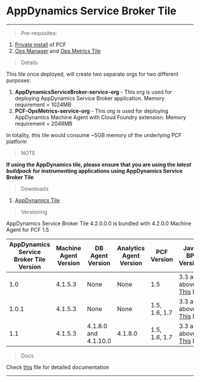 AppDynamics Service Broker Tile
===================
----------

> Pre-requisites:

 1. [Private install](http://docs.pivotal.io/pivotalcf/getstarted/) of PCF
 2. [Ops Manager](https://network.pivotal.io/) and [Ops Metrics Tile](https://network.pivotal.io/)

> Details

This tile once deployed, will create two separate orgs for two different purposes:

 1. **AppDynamicsServiceBroker-service-org**  - This org is used for deploying AppDynamics Service Broker application. Memory requirement = 1024MB
 2. **PCF-OpsMetrics-service-org** - This org is used for deploying AppDynamics Machine Agent with Cloud Foundry extension. Memory requirement  = 2048MB

In totality, this tile would consume ~5GB memory of the underlying PCF platform

> NOTE

  **If using the AppDynamics tile, please ensure that you are using the *latest buildpack* for instrumenting applications using AppDynamics Service Broker Tile** 

> Downloads

 1. [AppDynamics Tile](https://network.pivotal.io/products/p-appdynamics)

> Versioning

AppDynamics Service Broker Tile 4.2.0.0.0 is bundled with 4.2.0.0 Machine Agent for PCF 1.5

| AppDynamics Service Broker Tile Version  | Machine Agent Version | DB Agent Version | Analytics Agent Version | PCF Version  | Java BP Version  | PHP BP Version  |
| ------------- | ------------- | ------------- | ------------ | ------------- | ------------ | ------------ |
| 1.0  | 4.1.5.3  | None | None | 1.5 | 3.3 and above. [This](https://github.com/Appdynamics/java-buildpack) BP | [This](https://github.com/Appdynamics/php-buildpack) BP |
| 1.0.1  | 4.1.5.3  | None | None | 1.5, 1.6, 1.7 | 3.3 and above. [This](https://github.com/Appdynamics/java-buildpack) BP | [This](https://github.com/Appdynamics/php-buildpack) BP |
| 1.1 | 4.1.5.3  | 4.1.8.0 and 4.1.10.0 | 4.1.8.0 | 1.5, 1.6, 1.7 | 3.3 and above. [This](https://github.com/Appdynamics/java-buildpack) BP | [This](https://github.com/Appdynamics/php-buildpack) BP |

> Docs

Check [this](https://github.com/Appdynamics/PCF-ServiceBroker/blob/master/docs/README.md) file for detailed documentation

----------
